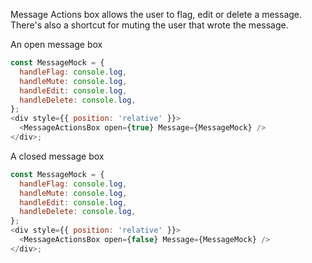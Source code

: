 Message Actions box allows the user to flag, edit or delete a message.
There's also a shortcut for muting the user that wrote the message.

An open message box

```js
const MessageMock = {
  handleFlag: console.log,
  handleMute: console.log,
  handleEdit: console.log,
  handleDelete: console.log,
};
<div style={{ position: 'relative' }}>
  <MessageActionsBox open={true} Message={MessageMock} />
</div>;
```

A closed message box

```js
const MessageMock = {
  handleFlag: console.log,
  handleMute: console.log,
  handleEdit: console.log,
  handleDelete: console.log,
};
<div style={{ position: 'relative' }}>
  <MessageActionsBox open={false} Message={MessageMock} />
</div>;
```
